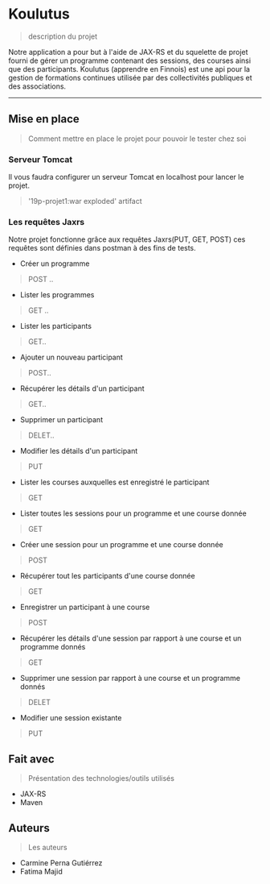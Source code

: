 # Koulutus
>description du projet

Notre application a pour but à l'aide de JAX-RS et du squelette de projet fourni de gérer un programme contenant des sessions, des courses ainsi que des participants.
Koulutus (apprendre en Finnois) est une api pour la gestion de formations continues utilisée par des collectivités publiques et des associations. 

***
## Mise en place
>Comment mettre en place le projet pour pouvoir le tester chez soi

### Serveur Tomcat
Il vous faudra configurer un serveur Tomcat en localhost pour lancer le projet.
> '19p-projet1:war exploded' artifact

### Les requêtes Jaxrs
Notre projet fonctionne grâce aux requêtes Jaxrs(PUT, GET, POST) ces requêtes sont définies dans postman à des fins de tests. 

- Créer un programme 
>POST ..
- Lister les programmes 
>GET ..
- Lister les participants
>GET..
- Ajouter un nouveau participant 
>POST..
- Récupérer les détails d'un participant
>GET..
- Supprimer un participant
>DELET..
- Modifier les détails d'un participant
>PUT
- Lister les courses auxquelles est enregistré le participant
>GET 
- Lister toutes les sessions pour un programme et une course donnée 
>GET
- Créer une session pour un programme et une course donnée
>POST
- Récupérer tout les participants d'une course donnée
>GET 
- Enregistrer un participant à une course
>POST
- Récupérer les détails d'une session par rapport à une course et un programme donnés
>GET
- Supprimer une session par rapport à une course et un programme donnés
>DELET
- Modifier une session existante 
>PUT

## Fait avec
>Présentation des technologies/outils utilisés

- JAX-RS
- Maven

## Auteurs
>Les auteurs

- Carmine Perna Gutiérrez
- Fatima Majid
